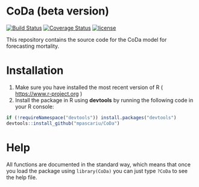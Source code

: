 # CoDa (beta version)
[![Build Status](https://travis-ci.org/mpascariu/CoDa.svg?branch=master)](https://travis-ci.org/mpascariu/CoDa)
[![Coverage Status](https://img.shields.io/codecov/c/github/mpascariu/CoDa/master.svg)](https://codecov.io/github/mpascariu/CoDa?branch=master)
[![license](https://img.shields.io/github/license/mpascariu/CoDa.svg)]()

This repository contains the source code for the CoDa model for forecasting mortality.

Installation
============

1. Make sure you have installed the most recent version of R ( https://www.r-project.org )
2. Install the package in R using **devtools** by running the following code in your R console:

```r
if (!requireNamespace("devtools")) install.packages("devtools")
devtools::install_github("mpascariu/CoDa")
```

Help
===============
All functions are documented in the standard way, which means that 
once you load the package using ```library(CoDa)```
you can just type ```?CoDa``` to see the help file. 


